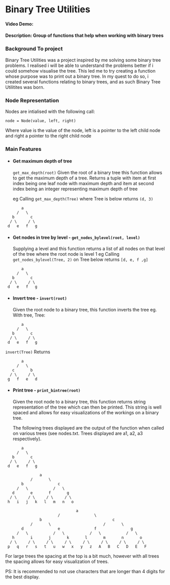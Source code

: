 # Binary Tree Utilities

#### Video Demo: <URL HERE>

#### Description: Group of functions that help when working with binary trees

### Background To project

Binary Tree Utilities was a project inspired by me solving some binary tree problems. I realised i will be able to understand the problems better if i could somehow visualise the tree. This led me to try creating a function whose purpose was to print out a binary tree.
In my quest to do so, i created several functions relating to binary trees, and as such Binary Tree Utilitites was born.

### Node Representation

Nodes are intialised with the following call:

  `node = Node(value, left, right)`

Where value is the value of the node, left is a pointer to the left child node and right a pointer
to the right child node

### Main Features

- #### Get maximum depth of tree
  `get_max_depth(root)`
  Given the root of a binary tree this function allows to get the maximum depth of a tree.
  Returns a tuple with item at first index being one leaf node with maximum depth and item at second index being an integer representing maximum depth of tree

  eg Calling `get_max_depth(Tree)` where Tree is below returns `(d, 3)` 

 ```
        a       
      /   \
    b       c
   / \     / \
  d   e   f   g 
 ``` 

- #### Get nodes in tree by level - `get_nodes_bylevel(root, level)`
  Supplying a level and this function returns a list of all nodes on that level of the tree
  where the root node is level 1
  eg Calling `get_nodes_bylevel(Tree, 2)` on Tree below returns `[d, e, f ,g]`

```
       a       
     /   \
   b       c
  / \     / \
 d   e   f   g 
```

- #### Invert tree - `invert(root)`
  Given the root node to a binary tree, this function inverts the tree eg.
  With tree, Tree:
```      
       a       
     /   \
   b       c
  / \     / \
 d   e   f   g 
```
`invert(Tree)` Returns
```    
       a
     /   \
   c       b
  / \     / \
 g   f   e   d 
```

- #### Print tree - `print_bintree(root)`
  Given the root node to a binary tree, this function returns string representation of the tree which can then be printed. This string is well spaced and allows for easy visualizations of the workings on a binary tree. 

  The following trees displayed are the output of the function when called on various trees 
  (see nodes.txt. Trees displayed are a1, a2, a3 respectively).

```
       a       
     /   \      
   b       c    
  / \     / \   
 d   e   f   g 

               a
           /       \
       b               c        
     /   \           /   \      
   d       e       f       g
  / \     / \     / \     / \
 h   i   j   k   l   m   n   o

                               a
                       /               \
               b                               c
           /       \                       /       \
       d               e               f               g
     /   \           /   \           /   \           /   \
   h       i       j       k       l       m       n       o
  / \     / \     / \     / \     / \     / \     / \     / \
 p   q   r   s   t   u   w   x   y   z   A   B   C   D   E   F
``` 

  For large trees the spacing at the top is a bit much, however with all trees the spacing allows for easy visualization of trees.

  PS: It is recommended to not use characters that are longer than 4 digits for the best display.